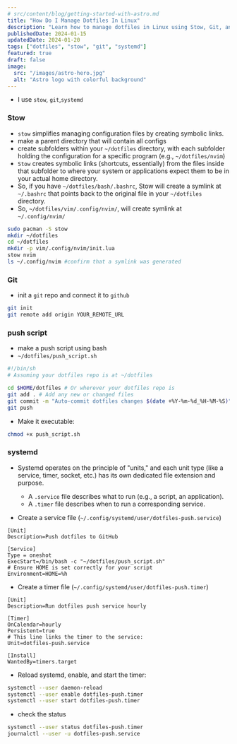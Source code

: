 ```yaml
---
# src/content/blog/getting-started-with-astro.md
title: "How Do I Manage Dotfiles In Linux"
description: "Learn how to manage dotfiles in Linux using Stow, Git, and Systemd."
publishedDate: 2024-01-15
updatedDate: 2024-01-20
tags: ["dotfiles", "stow", "git", "systemd"]
featured: true
draft: false
image:
  src: "/images/astro-hero.jpg"
  alt: "Astro logo with colorful background"
---
```


- I use `stow`, `git`,`systemd`
### Stow
- `stow` simplifies managing configuration files by creating symbolic links.
-  make a parent directory that will contain all configs
- create subfolders within your `~/dotfiles` directory, with each subfolder holding the configuration for a specific program (e.g., `~/dotfiles/nvim`)
- `Stow` creates symbolic links (shortcuts, essentially) from the files inside that subfolder to where your system or applications expect them to be in your actual home directory.
- So, if you have `~/dotfiles/bash/.bashrc`, Stow will create a symlink at `~/.bashrc` that points back to the original file in your `~/dotfiles` directory.
- So, `~/dotfiles/vim/.config/nvim/`, will create symlink at `~/.config/nvim/`
```bash
sudo pacman -S stow
mkdir ~/dotfiles
cd ~/dotfiles
mkdir -p vim/.config/nvim/init.lua
stow nvim
ls ~/.config/nvim #confirm that a symlink was generated
```
### Git
- init a `git` repo and connect it to  `github`
```bash
git init
git remote add origin YOUR_REMOTE_URL
```
### push script
- make a push script using bash
- `~/dotfiles/push_script.sh`
```bash
#!/bin/sh
# Assuming your dotfiles repo is at ~/dotfiles

cd $HOME/dotfiles # Or wherever your dotfiles repo is
git add . # Add any new or changed files
git commit -m "Auto-commit dotfiles changes $(date +%Y-%m-%d_%H-%M-%S)" || true # Commit only if changes exist
git push
```
- Make it executable:
```bash
chmod +x push_script.sh
```
### systemd
- Systemd operates on the principle of "units," and each unit type (like a service, timer, socket, etc.) has its own dedicated file extension and purpose.
	- A `.service` file describes what to run (e.g., a script, an application).
	- A `.timer` file describes when to run a corresponding service.
	
- Create a service file (`~/.config/systemd/user/dotfiles-push.service`)
```systemd
[Unit]
Description=Push dotfiles to GitHub

[Service]
Type = oneshot
ExecStart=/bin/bash -c "~/dotfiles/push_script.sh"
# Ensure HOME is set correctly for your script
Environment=HOME=%h
```
- Create a timer file (`~/.config/systemd/user/dotfiles-push.timer`)
```systemd
[Unit]
Description=Run dotfiles push service hourly

[Timer]
OnCalendar=hourly
Persistent=true
# This line links the timer to the service:
Unit=dotfiles-push.service

[Install]
WantedBy=timers.target
```
- Reload systemd, enable, and start the timer:
```bash
systemctl --user daemon-reload
systemctl --user enable dotfiles-push.timer
systemctl --user start dotfiles-push.timer
```
- check the status
```bash
systemctl --user status dotfiles-push.timer
journalctl --user -u dotfiles-push.service
```
